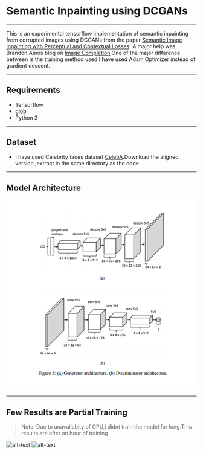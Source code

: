 # Semantic Inpainting using DCGANs
* * *
This is an experimental tensorflow implementation of semantic inpainting from corrupted images using DCGANs from the paper [Semantic Image Inpainting with Perceptual and Contextual Losses](https://arxiv.org/abs/1607.07539). A major help was Brandon Amos blog on [Image Completion](https://bamos.github.io/2016/08/09/deep-completion/).One of the major difference between is the training method used.I have used Adam Optimizer instead of gradient descent.
* * * *
## Requirements
* Tensorflow
* glob
* Python 3

* * * *
## Dataset
* I have used Celebrity faces dataset [CelebA](http://mmlab.ie.cuhk.edu.hk/projects/CelebA.html).Download the aligned version ,extract in the same directory as the code

* * * *
## Model Architecture

![alt-text](images/model.png)

* * *
## Few Results are Partial Training

>Note: Due to unavailabity of GPU,i didnt train the model for long.This results are after an hour of training


![alt-text](images/1.jpg) ![alt-text](images/63.jpg)